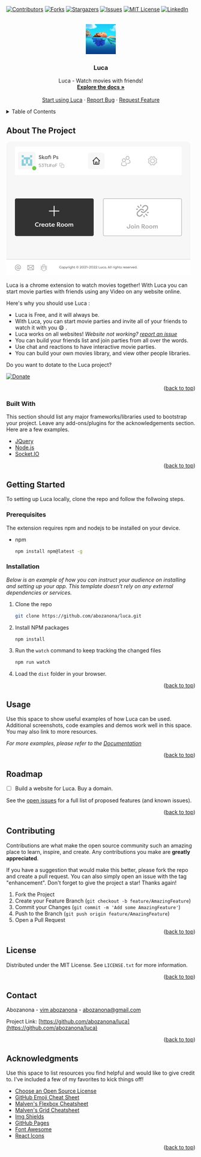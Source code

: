 <div id="top"></div>

[![Contributors][contributors-shield]][contributors-url]
[![Forks][forks-shield]][forks-url]
[![Stargazers][stars-shield]][stars-url]
[![Issues][issues-shield]][issues-url]
[![MIT License][license-shield]][license-url]
[![LinkedIn][linkedin-shield]][linkedin-url]



<!-- PROJECT LOGO -->
<br />
<div align="center">
  <a href="https://github.com/abozanona/luca">
    <img src="images/logo.png" alt="Logo" width="80" height="80">
  </a>

  <h3 align="center">Luca</h3>

  <p align="center">
    Luca - Watch movies with friends!
    <br />
    <a href="https://github.com/abozanona/luca"><strong>Explore the docs »</strong></a>
    <br />
    <br />
    <a href="https://chrome.google.com/webstore/detail/obnoakbedffbolampagecgineggakiii">Start using Luca</a>
    ·
    <a href="https://github.com/abozanona/luca/issues">Report Bug</a>
    ·
    <a href="https://github.com/abozanona/luca/issues">Request Feature</a>
  </p>
</div>



<!-- TABLE OF CONTENTS -->
<details>
  <summary>Table of Contents</summary>
  <ol>
    <li>
      <a href="#about-the-project">About The Project</a>
      <ul>
        <li><a href="#built-with">Built With</a></li>
      </ul>
    </li>
    <li><a href="#usage">Usage</a></li>
    <li><a href="#roadmap">Roadmap</a></li>
    <li><a href="https://github.com/abozanona/luca/blob/master/Design-Guidelines.md">Design Guidelines</a></li>
    <li><a href="#contributing">Contributing</a></li>
    <li><a href="#license">License</a></li>
    <li><a href="#contact">Contact</a></li>
    <li><a href="#acknowledgments">Acknowledgments</a></li>
  </ol>
</details>


<!-- ABOUT THE PROJECT -->
## About The Project

[![Luca Screen Shot][luca-screenshot]](https://chrome.google.com/webstore/detail/obnoakbedffbolampagecgineggakiii)

Luca is a chrome extension to watch movies together! With Luca you can start movie parties with friends using any Video on any website online. 

Here's why you should use Luca :
* Luca is Free, and it will always be.
* With Luca, you can start movie parties and invite all of your friends to watch it with you :smile: .
* Luca works on all websites! *Website not working? [report an issue](https://github.com/abozanona/luca/issues)*
* You can build your friends list and join parties from all over the words.
* Use chat and reactions to have interactive movie parties.
* You can build your own movies library, and view other people libraries.

Do you want to dotate to the Luca project?

[![Donate](https://img.shields.io/badge/Donate-PayPal-green.svg)](#)

<p align="right">(<a href="#top">back to top</a>)</p>



### Built With

This section should list any major frameworks/libraries used to bootstrap your project. Leave any add-ons/plugins for the acknowledgements section. Here are a few examples.

* [JQuery](https://jquery.com)
* [Node.js](https://nodejs.org/)
* [Socket.IO](https://socket.io/)

<p align="right">(<a href="#top">back to top</a>)</p>


<!-- GETTING STARTED -->
## Getting Started

To setting up Luca locally, clone the repo and follow the follwoing steps.

### Prerequisites

The extension requires npm and nodejs to be installed on your device.
* npm
  ```sh
  npm install npm@latest -g
  ```

### Installation

_Below is an example of how you can instruct your audience on installing and setting up your app. This template doesn't rely on any external dependencies or services._

1. Clone the repo
   ```sh
   git clone https://github.com/abozanona/luca.git
   ```
2. Install NPM packages
   ```sh
   npm install
   ```
3. Run the `watch` command to keep tracking the changed files
   ```sh
   npm run watch
   ```
4. Load the `dist` folder in your browser.

<p align="right">(<a href="#top">back to top</a>)</p>


<!-- USAGE EXAMPLES -->
## Usage

Use this space to show useful examples of how Luca can be used. Additional screenshots, code examples and demos work well in this space. You may also link to more resources.

_For more examples, please refer to the [Documentation](https://example.com)_

<p align="right">(<a href="#top">back to top</a>)</p>



<!-- ROADMAP -->
## Roadmap

- [ ] Build a website for Luca. Buy a domain.

See the [open issues](https://github.com/abozanona/luca/issues) for a full list of proposed features (and known issues).

<p align="right">(<a href="#top">back to top</a>)</p>


<!-- CONTRIBUTING -->
## Contributing

Contributions are what make the open source community such an amazing place to learn, inspire, and create. Any contributions you make are **greatly appreciated**.

If you have a suggestion that would make this better, please fork the repo and create a pull request. You can also simply open an issue with the tag "enhancement".
Don't forget to give the project a star! Thanks again!

1. Fork the Project
2. Create your Feature Branch (`git checkout -b feature/AmazingFeature`)
3. Commit your Changes (`git commit -m 'Add some AmazingFeature'`)
4. Push to the Branch (`git push origin feature/AmazingFeature`)
5. Open a Pull Request

<p align="right">(<a href="#top">back to top</a>)</p>



<!-- LICENSE -->
## License

Distributed under the MIT License. See `LICENSE.txt` for more information.

<p align="right">(<a href="#top">back to top</a>)</p>



<!-- CONTACT -->
## Contact

Abozanona - [vim abozanona](https://abozanona.me) - abozanona@gmail.com

Project Link: [https://github.com/abozanona/luca](https://github.com/abozanona/luca)

<p align="right">(<a href="#top">back to top</a>)</p>



<!-- ACKNOWLEDGMENTS -->
## Acknowledgments

Use this space to list resources you find helpful and would like to give credit to. I've included a few of my favorites to kick things off!

* [Choose an Open Source License](https://choosealicense.com)
* [GitHub Emoji Cheat Sheet](https://www.webpagefx.com/tools/emoji-cheat-sheet)
* [Malven's Flexbox Cheatsheet](https://flexbox.malven.co/)
* [Malven's Grid Cheatsheet](https://grid.malven.co/)
* [Img Shields](https://shields.io)
* [GitHub Pages](https://pages.github.com)
* [Font Awesome](https://fontawesome.com)
* [React Icons](https://react-icons.github.io/react-icons/search)

<p align="right">(<a href="#top">back to top</a>)</p>



<!-- MARKDOWN LINKS & IMAGES -->
<!-- https://www.markdownguide.org/basic-syntax/#reference-style-links -->
[contributors-shield]: https://img.shields.io/github/contributors/abozanona/luca.svg?style=for-the-badge
[contributors-url]: https://github.com/abozanona/luca/graphs/contributors
[forks-shield]: https://img.shields.io/github/forks/abozanona/luca.svg?style=for-the-badge
[forks-url]: https://github.com/abozanona/luca/network/members
[stars-shield]: https://img.shields.io/github/stars/abozanona/luca.svg?style=for-the-badge
[stars-url]: https://github.com/abozanona/luca/stargazers
[issues-shield]: https://img.shields.io/github/issues/abozanona/luca.svg?style=for-the-badge
[issues-url]: https://github.com/abozanona/luca/issues
[license-shield]: https://img.shields.io/github/license/abozanona/luca.svg?style=for-the-badge
[license-url]: https://github.com/abozanona/luca/blob/master/LICENSE.txt
[linkedin-shield]: https://img.shields.io/badge/-LinkedIn-black.svg?style=for-the-badge&logo=linkedin&colorB=555
[linkedin-url]: https://linkedin.com/in/abozanona
[luca-screenshot]: images/screenshot.png
